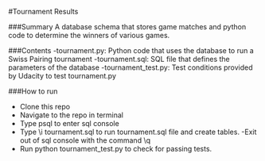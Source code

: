 #Tournament Results

###Summary
A database schema that stores game matches and python code to determine the winners of various games.

###Contents
-tournament.py: Python code that uses the database to run a Swiss Pairing tournament
-tournament.sql: SQL file that defines the parameters of the database
-tournament_test.py: Test conditions provided by Udacity to test tournament.py

###How to run
- Clone this repo
- Navigate to the repo in terminal
- Type psql to enter sql console
- Type \i tournament.sql to run tournament.sql file and create tables.
-Exit out of sql console with the command \q
- Run python tournament_test.py to check for passing tests.
